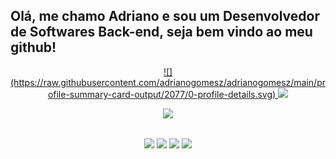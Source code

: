 ## Olá, me chamo Adriano e sou um Desenvolvedor de Softwares Back-end, seja bem vindo ao meu github!
<div align="center">
<a href="https://github.com/adrianogomesz">
![](https://raw.githubusercontent.com/adrianogomesz/adrianogomesz/main/profile-summary-card-output/2077/0-profile-details.svg)
<img height="150em" src="https://github-readme-stats.vercel.app/api/top-langs/?username=adrianogomesz&layout=compact&langs_count=7&theme=merko"/>
</div>


<p align="center">
  <a href="https://skillicons.dev">
    <img src="https://skillicons.dev/icons?i=js,nodejs,expressjs,python,html,css,git,vscode" />
  </a>
</p>


##

<p align="center"> 
  <a href="https://instagram.com/akagomesx" target="_blank"><img src="https://img.shields.io/badge/-Instagram-%23E4405F?style=for-the-badge&logo=instagram&logoColor=white" target="_blank"></a>  
 	<a href="https://www.twitch.tv/dedezinn10" target="_blank"><img src="https://img.shields.io/badge/Twitch-9146FF?style=for-the-badge&logo=twitch&logoColor=white" target="_blank"></a>
  <a href = "adrianodede76@gmail.com"><img src="https://img.shields.io/badge/-Gmail-%23333?style=for-the-badge&logo=gmail&logoColor=white" target="_blank"></a>
  <a href="https://www.linkedin.com/in/adrianogomesz" target="_blank"><img src="https://img.shields.io/badge/-LinkedIn-%230077B5?style=for-the-badge&logo=linkedin&logoColor=white" target="_blank"></a>
  
</p>



  
